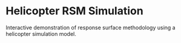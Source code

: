 # Helicopter RSM Simulation

Interactive demonstration of response surface methodology using a helicopter simulation model.